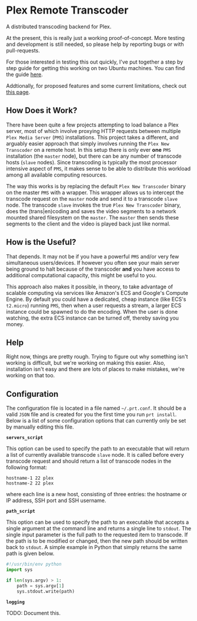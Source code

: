 # Plex Remote Transcoder

A distributed transcoding backend for Plex.

At the present, this is really just a working proof-of-concept.  More testing
and development is
still needed, so please help by reporting bugs or with pull-requests.

For those interested in testing this out quickly, I've put together a step by
step guide for getting this working on two Ubuntu machines.  You can find the
guide [here](https://github.com/wnielson/Plex-Remote-Transcoder/wiki/Ubuntu-Install).

Addtionally, for proposed features and some current limitations, check out
[this page](https://github.com/wnielson/Plex-Remote-Transcoder/wiki/Improvements-&-Additional-Features).

## How Does it Work?

There have been quite a few projects attempting to load balance a Plex server,
most of which involve proxying HTTP requests between multiple
`Plex Media Server` (`PMS`) installations.  This project takes a different, and
arguably easier approach that simply involves running the `Plex New Transcoder`
on a remote host.  In this setup there is only ever **one** `PMS` installation
(the `master` node), but there can be any number of transcode hosts (`slave`
nodes).  Since transcoding is typically the most processor intensive aspect of
`PMS`, it makes sense to be able to distribute this workload among all available
computing resources.

The way this works is by replacing the default `Plex New Transcoder` binary on
the master `PMS` with a wrapper.  This wrapper allows us to intercept the
transcode request on the `master` node and send it to a transcode `slave` node.
The transcode `slave` invokes the true `Plex New Transcoder` binary, does the
(trans|en)coding and saves the video segments to a network mounted shared
filesystem on the `master`.  The `master` then sends these segments to the
client and the video is played back just like normal.

## How is the Useful?

That depends.  It may not be if you have a powerful `PMS` and/or very few
simultaneous users/devices.  If however you often see your main server being
ground to halt because of the transcoder **and** you have access to additional
computational capacity, this might be useful to you.

This approach also makes it possible, in theory, to take advantage of scalable
computing via services like Amazon's ECS and Google's Compute Engine.  By
default you could have a  dedicated, cheap instance (like ECS's `t2.micro`)
running `PMS`, then when a user requests a stream, a larger ECS instance could
be spawned to do the encoding.  When the user is done watching, the extra ECS
instance can be turned off, thereby saving you money.

## Help

Right now, things are pretty rough.  Trying to figure out why something isn't
working is difficult, but we're working on making this easier.  Also,
installation isn't easy and there are lots of places to make mistakes, we're
working on that too.

## Configuration

The configuration file is located in a file named `~/.prt.conf`.  It should be a
valid `JSON` file and is created for you the first time you run `prt install`.
Below is a list of some configuration options that can currently only be set
by manually editing this file.

**`servers_script`**

This option can be used to specify the path to an executable that will return a
list of currently available transcode `slave` node.  It is called before every
transcode request and should return a list of transcode nodes in the following
format:

```
hostname-1 22 plex
hostname-2 22 plex
```

where each line is a new host, consisting of three entries: the hostname or IP
address, SSH port and SSH username.

**`path_script`**

This option can be used to specify the path to an executable that accepts a
single argument at the command line and returns a single line to `stdout`.  The
single input parameter is the full path to the requested item to transcode.  If
the path is to be modified or changed, then the new path should be written back
to `stdout`.  A simple example in Python that simply returns the same path is
given below.

```python
#!/usr/bin/env python
import sys

if len(sys.argv) > 1:
    path = sys.argv[1]
    sys.stdout.write(path)
```


**`logging`**

TODO: Document this.